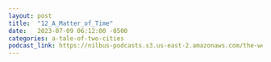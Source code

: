 ```yaml
---
layout: post
title:  "12_A_Matter_of_Time"
date:   2023-07-09 06:12:00 -0500
categories: a-tale-of-two-cities
podcast_link: https://nilbus-podcasts.s3.us-east-2.amazonaws.com/the-well-trained-mind/A%20Tale%20of%20Two%20Cities/12_A_Matter_of_Time.mp3
---
```

